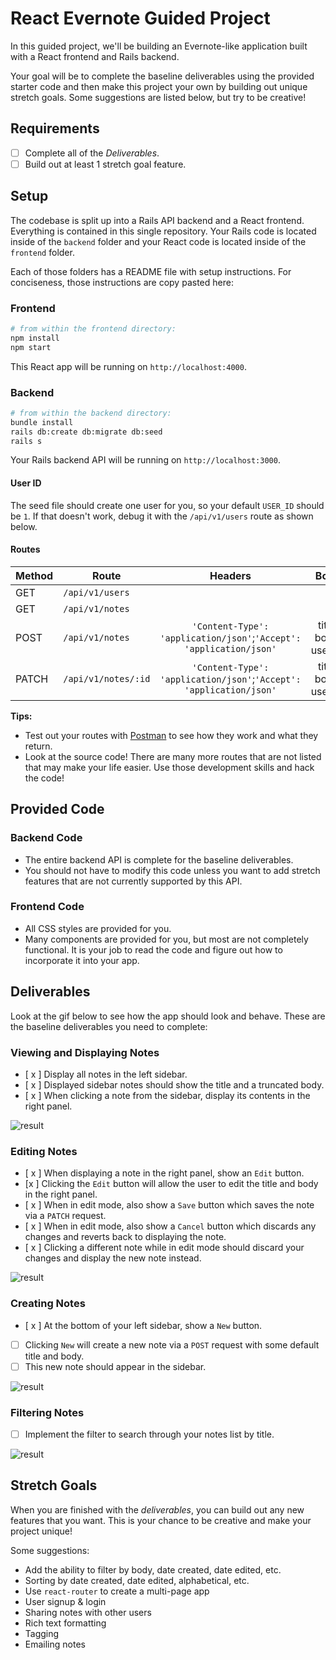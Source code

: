 # React Evernote Guided Project

In this guided project, we'll be building an Evernote-like application built
with a React frontend and Rails backend.

Your goal will be to complete the baseline deliverables using the provided
starter code and then make this project your own by building out unique stretch
goals. Some suggestions are listed below, but try to be creative!

## Requirements

- [ ] Complete all of the _Deliverables_.
- [ ] Build out at least 1 stretch goal feature.

## Setup

The codebase is split up into a Rails API backend and a React frontend.
Everything is contained in this single repository. Your Rails code is located
inside of the `backend` folder and your React code is located inside of the
`frontend` folder.

Each of those folders has a README file with setup instructions. For conciseness, those instructions are copy pasted here:

### Frontend

```sh
# from within the frontend directory:
npm install
npm start
```

This React app will be running on `http://localhost:4000`.

### Backend

```sh
# from within the backend directory:
bundle install
rails db:create db:migrate db:seed
rails s
```

Your Rails backend API will be running on `http://localhost:3000`.

#### User ID

The seed file should create one user for you, so your default `USER_ID` should
be `1`. If that doesn't work, debug it with the `/api/v1/users` route as shown
below.

#### Routes

| Method | Route               |                               Headers                               |         Body         |
| ------ | ------------------- | :-----------------------------------------------------------------: | :------------------: |
| GET    | `/api/v1/users`     |                                                                     |                      |
| GET    | `/api/v1/notes`     |                                                                     |                      |
| POST   | `/api/v1/notes`     | `'Content-Type': 'application/json'`;`'Accept': 'application/json'` | title, body, user_id |
| PATCH  | `/api/v1/notes/:id` | `'Content-Type': 'application/json'`;`'Accept': 'application/json'` | title, body, user_id |

**Tips:**

- Test out your routes with [Postman](https://www.getpostman.com/) to see how
  they work and what they return.
- Look at the source code! There are many more routes that are not listed that
  may make your life easier. Use those development skills and hack the code!

## Provided Code

### Backend Code

- The entire backend API is complete for the baseline deliverables.
- You should not have to modify this code unless you want to add stretch
  features that are not currently supported by this API.

### Frontend Code

- All CSS styles are provided for you.
- Many components are provided for you, but most are not completely functional.
  It is your job to read the code and figure out how to incorporate it into your
  app.

## Deliverables

Look at the gif below to see how the app should look and behave. These are the
baseline deliverables you need to complete:

### Viewing and Displaying Notes

- [ x ] Display all notes in the left sidebar.
- [ x ] Displayed sidebar notes should show the title and a truncated body.
- [ x ] When clicking a note from the sidebar, display its contents in the right
      panel.

![result](react-evernote-display.gif)

### Editing Notes

- [ x ] When displaying a note in the right panel, show an `Edit` button.
- [x ] Clicking the `Edit` button will allow the user to edit the title and body in the right panel.
- [ x ] When in edit mode, also show a `Save` button which saves the note via a `PATCH` request.
- [ x ] When in edit mode, also show a `Cancel` button which discards any changes and reverts back to displaying the note.
- [ x ] Clicking a different note while in edit mode should discard your changes and display the new note instead.

![result](react-evernote-edit.gif)

### Creating Notes

- [ x ] At the bottom of your left sidebar, show a `New` button.
- [ ] Clicking `New` will create a new note via a `POST` request with some default title and body.
- [ ] This new note should appear in the sidebar.

![result](react-evernote-create.gif)

### Filtering Notes

- [ ] Implement the filter to search through your notes list by title.

![result](react-evernote-filter.gif)

## Stretch Goals

When you are finished with the _deliverables_, you can build out any new
features that you want. This is your chance to be creative and make your project
unique!

Some suggestions:

- Add the ability to filter by body, date created, date edited, etc.
- Sorting by date created, date edited, alphabetical, etc.
- Use `react-router` to create a multi-page app
- User signup & login
- Sharing notes with other users
- Rich text formatting
- Tagging
- Emailing notes



